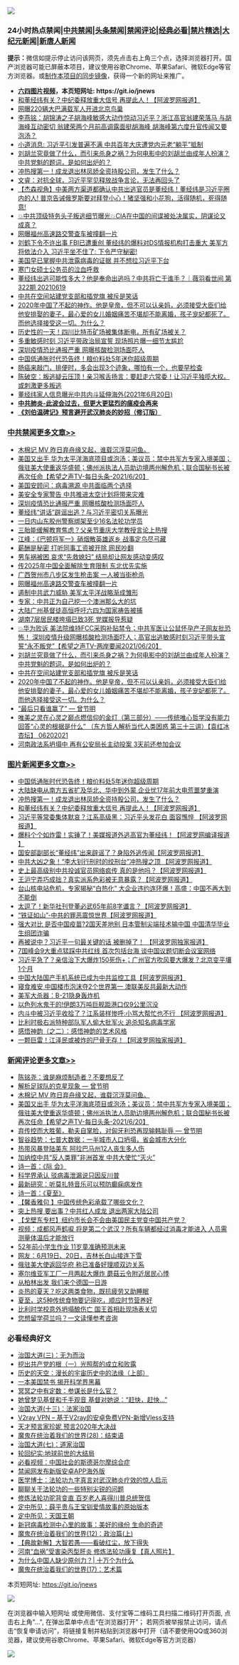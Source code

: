 ![](https://raw.githubusercontent.com/fqnews/bnews/master/64photo/fqnews-qr.jpg)

<div id="tt">
<h3>24小时热点禁闻|<a href="#%E4%B8%AD%E5%85%B1%E7%A6%81%E9%97%BB%E6%9B%B4%E5%A4%9A%E6%96%87%E7%AB%A0">中共禁闻</a>|<a href="#%E5%9B%BE%E7%89%87%E6%96%B0%E9%97%BB%E6%9B%B4%E5%A4%9A%E6%96%87%E7%AB%A0">头条禁闻</a>|<a href="#%E6%96%B0%E9%97%BB%E8%AF%84%E8%AE%BA%E6%9B%B4%E5%A4%9A%E6%96%87%E7%AB%A0">禁闻评论|<a href="#%E5%BF%85%E7%9C%8B%E7%BB%8F%E5%85%B8%E5%A5%BD%E6%96%87">经典必看|<a href="/video.md#%E7%A6%81%E7%89%87%E7%B2%BE%E9%80%89">禁片精选</a>|<a href="https://github.com/fqnews/djy/blob/master/gb/nf1351518.md#1">大纪元新闻</a>|<a href="https://github.com/fqnews/ntdtv/blob/master/gb/prog204.md#1">新唐人新闻</a></h3>
<div><b>提示：</b>微信如提示停止访问该网页，须先点击右上角三个点，选择浏览器打开。国产浏览器可能已屏蔽本项目，建议使用谷歌Chrome、苹果Safari、微软Edge等官方浏览器。或<a href="https://github.com/fqnews/bnews/blob/master/%E5%88%B6%E4%BD%9Cgit%E7%A6%81%E9%97%BB%E9%95%9C%E5%83%8F.md">制作本项目的同步镜像</a>，获得一个新的网址来推广。</div>
<ul>
<li><b><a href="http://d1.bdrive.tk/64.mp4" target="_blank">六四图片视频</a>，本页短网址: https://git.io/jnews</b></li>
<li><a href="/topimagenews/20210620/1570532.md">和董经纬有关？中纪委释放重大信号 再提此人！【阿波罗网报道】</a></li>
<li><a href="/cbnews/20210620/1570533.md">网曝220辆大巴满载军人开进北京鸟巢</a></li>
<li><a href="/comments/20210620/1570592.md">李燕铭：胡锦涛之子胡海峰敏感大动作惊动习近平？浙江高官翁建荣落马 与胡海峰互动密切 翁建荣两个月前高调露面挺胡海峰 胡海峰第六度升官传闻又要泡汤？</a></li>
<li><a href="/bannedvideo/20210620/1570476.md">小道消息: 习近平引发普遍不满   中共百年大庆遭党内元老“躺平”抵制</a></li>
<li><a href="/comments/20210620/1570672.md">刘胡兰究竟做了什么，而引来杀身之祸？为何电影中的刘胡兰由成年人扮演？中共党魁的题词，是如何出炉的？</a></li>
<li><a href="/topimagenews/20210620/1570595.md">冲热搜第一！成龙退出林凤娇全资持股公司，发生了什么？</a></li>
<li><a href="/bannedvideo/20210620/1570614.md">文睿：对抗全球，习近平罕见释放战争言论，无法再回头了</a></li>
<li><a href="/comments/20210620/1570496.md">【杰森视角】中美两方渠道都确认中共出逃官员是董经纬！董经纬是习近平圈内的人! 普京告诫俄罗斯要对拜登小心！猪坚强和小花狗，活得随机，死得随意!</a></li>
<li><a href="/bannedvideo/20210620/1570673.md">💥中共顶级特务头子叛逃细节曝光💥CIA在中国的间谍被处决属实，阴谋论又成真？</a></li>
<li><a href="/cbnews/20210621/1570863.md">网曝福州高速路交警查车被撞翻一片</a></li>
<li><a href="/bannedvideo/20210620/1570549.md">刘鹤下令不许出事  FBI已遭重创  董经纬的爆料对DS情报机构打击重大   美军方将依法介入 习近平坐不住了: 下令严守秘密!</a></li>
<li><a href="/cnnews/20210620/1570825.md">美国早已掌握中共泄露病毒的证据 并不想拉习近平下台</a></li>
<li><a href="/renquan/20210620/1570669.md">寒门女硕士公务员的泣血呼救</a></li>
<li><a href="/bannedvideo/20210620/1570573.md">董经纬出逃可能性多大？他是奉命出逃吗？中共将亡于谁手？｜薇羽看世间 第322期 20210619</a></li>
<li><a href="/cbnews/20210620/1570652.md">中共在空间站建党支部和插党旗 被斥是笑话</a></li>
<li><a href="/comments/20210620/1570621.md">2020年中国了不起的神作。他是皇帝，但不可以认亲妈，必须接受大臣们给他安排娶的妻子，最心爱的女儿婚姻痛苦不堪却不能离婚，孩子宠妃都死了。而他选择接受这一切。为什么？</a></li>
<li><a href="/finance/20210620/1570607.md">历史性的一天！四川比特币矿场被集体断电，所有矿场被关？</a></li>
<li><a href="/comments/20210620/1570510.md">多重敏感时刻 习近平带政治局宣誓 现场照片曝一细节太尴尬</a></li>
<li><a href="/cbnews/20210621/1570935.md">深圳疫情恐比通报严重 网曝核酸检测场面吓人</a></li>
<li><a href="/topimagenews/20210621/1570856.md">中国低通胀时代恐告终！粮价料处5年迷你超级周期</a></li>
<li><a href="/health/20210620/1570577.md">肠癌来敲门，排便时，多会出现3个迹象，哪怕有一个，也要早检查</a></li>
<li><a href="/bannedvideo/20210620/1570668.md">陈破空：叛逃疑云压顶！亲习喉舌扬言：要赶走六常委！让习近平独揽大权。或刺激更多叛逃</a></li>
<li><a href="/bannedvideo/20210621/1570864.md">董经纬家人信息曝光中共内斗延伸海外(2021年6月20日)</a></li>
<li><b><a href="/comments/20200211/1275071.md" target="_blank">中共肺炎-此波会过去，但更大更猛烈的瘟疫会再来</a></b></li>
<li><b><a href="/comments/20200207/1272816.md" target="_blank">《刘伯温碑记》预言避开武汉肺炎的妙招（修订版）</a></b></li>
</ul>
</div>

<div class="catlist">
<h3><a href="/cbnews/" target="_blank">中共禁闻</a><span><a href="/cbnews/" target="_blank" rel="nofollow">更多文章>></a></span></h3>
<ul>
<li><a href="/comments/20210621/1570988.md" target="_blank">木棉记 MV    昨日弃舟缘又起，谁载沉浮莫问鱼。</a></li>
<li><a href="/comments/20210621/1570983.md" target="_blank">美国又出手 华为太平洋海底项目或泡汤；美议员：禁中共军方专家入境美国；俄驻美大使重返华盛顿；佛州派执法人员助边境两州解危机；联合国秘书长被再次任命【希望之声TV-每日头条-2021/6/20】</a></li>
<li><a href="/cbnews/20210621/1570958.md" target="_blank">美国安顾问：病毒溯源 中共面临两个选择</a></li>
<li><a href="/cbnews/20210621/1570949.md" target="_blank">美安全专家警告 中共推进太空计划将带来灾难</a></li>
<li><a href="/cbnews/20210621/1570935.md" target="_blank">深圳疫情恐比通报严重 网曝核酸检测场面吓人</a></li>
<li><a href="/cbnews/20210621/1570913.md" target="_blank">董经纬“讲话”辟谣出逃？与习近平密切关系曝光</a></li>
<li><a href="/cbnews/20210621/1570912.md" target="_blank">一日内山东胶州警察绑架至少16名法轮功学员</a></li>
<li><a href="/cbnews/20210621/1570911.md" target="_blank">三胎能缓解教育焦虑？父亲节重庆大学教授言论上热搜</a></li>
<li><a href="/cbnews/20210621/1570903.md" target="_blank">江峰：《巴顿将军一》硝烟散英雄返乡 战事定鸟尽弓藏</a></li>
<li><a href="/cbnews/20210621/1570873.md" target="_blank">薪酬是秘密 打听同事工资被开除 网民吵翻</a></li>
<li><a href="/cbnews/20210621/1570872.md" target="_blank">男车祸被困 哀求“先救媳妇” 结局却让网友感动变感叹</a></li>
<li><a href="/cbnews/20210621/1570868.md" target="_blank">传2025年中国全面解除生育限制 东北优先实施</a></li>
<li><a href="/cbnews/20210621/1570867.md" target="_blank">广西贺州市八步区发生枪击案 一人被当街枪杀</a></li>
<li><a href="/cbnews/20210621/1570863.md" target="_blank">网曝福州高速路交警查车被撞翻一片</a></li>
<li><a href="/cbnews/20210620/1570834.md" target="_blank">遏制中共武力威胁 美军太平洋战略渐成雏形</a></li>
<li><a href="/cbnews/20210620/1570833.md" target="_blank">专家：中共正为自己挖一个澳洲那么大的坑</a></li>
<li><a href="/cbnews/20210620/1570832.md" target="_blank">大陆广州基督徒高恒呼吁六四为国家祷告被捕</a></li>
<li><a href="/cbnews/20210620/1570821.md" target="_blank">湖南7层居民楼垮塌已致3死 党媒报导惹疑</a></li>
<li><a href="/comments/20210620/1570681.md" target="_blank">💥华为败诉 美法院维持FCC采购补贴禁令；中共军医让公鼠怀孕产子网友批恐怖！ 深圳疫情升级网曝核酸检测场面吓人；高官出逃敏感时刻习近平带头宣誓“永不叛党”【希望之声TV-两岸要闻2021/06/20】</a></li>
<li><a href="/comments/20210620/1570672.md" target="_blank">刘胡兰究竟做了什么，而引来杀身之祸？为何电影中的刘胡兰由成年人扮演？中共党魁的题词，是如何出炉的？</a></li>
<li><a href="/cbnews/20210620/1570652.md" target="_blank">中共在空间站建党支部和插党旗 被斥是笑话</a></li>
<li><a href="/comments/20210620/1570621.md" target="_blank">2020年中国了不起的神作。他是皇帝，但不可以认亲妈，必须接受大臣们给他安排娶的妻子，最心爱的女儿婚姻痛苦不堪却不能离婚，孩子宠妃都死了。而他选择接受这一切。为什么？</a></li>
<li><a href="/comments/20210620/1570609.md" target="_blank">“最后只看谁赢了” — 曾节明</a></li>
<li><a href="/comments/20210620/1570628.md" target="_blank">唯美之灵在心灵之巅点燃信仰的金灯（第三部分）——传统唯心哲学没有能力回答“心灵的根据是什么” （东方哲人解析当代人类困惑  第三十三讲）【袁红冰杏坛】 06202021</a></li>
<li><a href="/cbnews/20210620/1570606.md" target="_blank">河南政法系坍塌中 再有公安局长主动投案 3天前还参加会议</a></li>

</ul>
</div>
<div class="catlist">
<h3><a href="/topimagenews/" target="_blank">图片新闻</a><span><a href="/topimagenews/" target="_blank" rel="nofollow">更多文章>></a></span></h3>
<ul>
<li><a href="/topimagenews/20210621/1570856.md" target="_blank">中国低通胀时代恐告终！粮价料处5年迷你超级周期</a></li>
<li><a href="/topimagenews/20210620/1570841.md" target="_blank">大陆缺电从南方五省扩及华北、华中到外蒙 企业忧17年前大电荒噩梦重演</a></li>
<li><a href="/topimagenews/20210620/1570595.md" target="_blank">冲热搜第一！成龙退出林凤娇全资持股公司，发生了什么？</a></li>
<li><a href="/topimagenews/20210620/1570532.md" target="_blank">和董经纬有关？中纪委释放重大信号 再提此人！【阿波罗网报道】</a></li>
<li><a href="/topimagenews/20210619/1570003.md" target="_blank">习近平等常委集体默哀？江系高级黑：习近平头发花白 面容憔悴 【阿波罗网报道】</a></li>
<li><a href="/topimagenews/20210619/1569734.md" target="_blank">爆料个个如炸雷！实锤了！美媒报道外逃高官为董经纬！【阿波罗网编译报道 】</a></li>
<li><a href="/topimagenews/20210618/1569604.md" target="_blank">国安部副部长“董经纬”出来辟谣了？身陷外逃传闻【阿波罗网报道】</a></li>
<li><a href="/topimagenews/20210618/1569201.md" target="_blank">中共大凶之象！“李大钊行刑时的绞刑台”冲热搜之顶 【阿波罗网报道】</a></li>
<li><a href="/topimagenews/20210617/1568586.md" target="_blank">史上最高级别中共投诚官员网络疯传 真的是他吗？【阿波罗网报道】</a></li>
<li><a href="/topimagenews/20210617/1568585.md" target="_blank">王沪宁弄巧成拙？真实派系色彩被无意暴露？【阿波罗网报道】</a></li>
<li><a href="/topimagenews/20210616/1567991.md" target="_blank">台山核电站危机，专家揭秘“白热化” 大企业违约连环爆！高盛：中国不再大到不能倒</a></li>
<li><a href="/topimagenews/20210616/1567809.md" target="_blank">太逗了！新华社刊登董必武65年前8字谶言？【阿波罗网报道】</a></li>
<li><a href="/topimagenews/20210616/1567674.md" target="_blank">“铁证如山”-中共的罪恶震惊世界【阿波罗网报道】</a></li>
<li><a href="/topimagenews/20210615/1567286.md" target="_blank">强大对比 是否中国疫苗?2国天差地别 日本管制尖端技术输中国 中国清华毕业生组团诈骗</a></li>
<li><a href="/topimagenews/20210615/1567099.md" target="_blank">再被说中？习近平一句最关键的话 被删掉了！ 【阿波罗网独家报道】</a></li>
<li><a href="/topimagenews/20210614/1566582.md" target="_blank">7国峰会9大重点猛踩中共红线 首次包括台海 谈中国议题切断会议室网络</a></li>
<li><a href="/topimagenews/20210614/1566288.md" target="_blank">习近平急了？亲信治下大爆炸150死伤+；广州官方吹风要大爆发？北京变平壤1个月</a></li>
<li><a href="/topimagenews/20210614/1566204.md" target="_blank">中国大陆国产手机系统已成为中共监控工具【阿波罗网报道】</a></li>
<li><a href="/topimagenews/20210614/1566191.md" target="_blank">寝食难安 中国楼市泡沫夺2个世界第一 澳联美反共最新大动作</a></li>
<li><a href="/topimagenews/20210613/1565974.md" target="_blank">美军大杀器：B-21隐身轰炸机</a></li>
<li><a href="/topimagenews/20210613/1565965.md" target="_blank">以色列水鬼干的!伊朗3万吨巨舰距港口仅9公里沉没</a></li>
<li><a href="/topimagenews/20210613/1565945.md" target="_blank">内斗中被习近平收拾了？江系装样惨呼:小骂大帮忙也不行 【阿波罗网报道】</a></li>
<li><a href="/topimagenews/20210613/1565758.md" target="_blank">比利时极右派特种部队军人偷大批军火 追杀知名病毒学家</a></li>
<li><a href="/comments/20210612/1565472.md" target="_blank">感悟神韵（之二）：感悟神韵的艺术风格</a></li>
<li><a href="/topimagenews/20210612/1565301.md" target="_blank">一颗巨雷！江泽民或被炸的尸骨无存！【阿波罗网独家报道】</a></li>

</ul>
</div>
<div class="catlist">
<h3><a href="/comments/" target="_blank">新闻评论</a><span><a href="/comments/" target="_blank" rel="nofollow">更多文章>></a></span></h3>
<ul>
<li><a href="/comments/20210621/1571008.md" target="_blank">陈铭尧：谁是麻烦制造者？不要想反了</a></li>
<li><a href="/comments/20210621/1570981.md" target="_blank">解析足球队的克星现象 — 曾节明</a></li>
<li><a href="/comments/20210621/1570988.md" target="_blank">木棉记 MV    昨日弃舟缘又起，谁载沉浮莫问鱼。</a></li>
<li><a href="/comments/20210621/1570983.md" target="_blank">美国又出手 华为太平洋海底项目或泡汤；美议员：禁中共军方专家入境美国；俄驻美大使重返华盛顿；佛州派执法人员助边境两州解危机；联合国秘书长被再次任命【希望之声TV-每日头条-2021/6/20】</a></li>
<li><a href="/comments/20210621/1570964.md" target="_blank">弃传控而大胜葡，勒夫自掌脸，对匈牙利恐再现输韩耻辱 — 曾节明</a></li>
<li><a href="/comments/20210621/1570970.md" target="_blank">智谷趋势：七普大数据：一半城市人口坍塌，省会城市大分化</a></li>
<li><a href="/comments/20210621/1570967.md" target="_blank">热带风暴登陆美东 阿拉巴马州12人丧生多人伤</a></li>
<li><a href="/comments/20210621/1570966.md" target="_blank">加纳控中共“反人类罪”非洲首发 中共大使忙“灭火”</a></li>
<li><a href="/comments/20210621/1570965.md" target="_blank">诗一首：《际 会》</a></li>
<li><a href="/comments/20210621/1570957.md" target="_blank">科学界承认 驳病毒泄漏说只因反川普</a></li>
<li><a href="/comments/20210621/1570956.md" target="_blank">最新研究：听莫扎特音乐可以预防癫痫病发作</a></li>
<li><a href="/comments/20210621/1570955.md" target="_blank">诗一首：《夏至》</a></li>
<li><a href="/comments/20210621/1570954.md" target="_blank">【馨香雅句 】中国传统色彩承载了哪些文化？</a></li>
<li><a href="/comments/20210621/1570934.md" target="_blank">突上热搜 要出事？中共红人成龙 退出两家大陆公司</a></li>
<li><a href="/comments/20210621/1570933.md" target="_blank">【戈壁东专栏】纽约市长会不会由美国民主党变中国共产党？</a></li>
<li><a href="/comments/20210621/1570919.md" target="_blank">视频：成都风声鹤唳 将是第二个武汉？所有车辆都经过消毒才能进入 人员需测量体温后才能放行</a></li>
<li><a href="/comments/20210621/1570918.md" target="_blank">52年前小学生作业 11岁童准确预测未来</a></li>
<li><a href="/comments/20210621/1570910.md" target="_blank">网友：6月19日、20日，吉林长白山接连下雪</a></li>
<li><a href="/comments/20210621/1570899.md" target="_blank">俄驻美大使返回华府 称已准备好理顺双边关系</a></li>
<li><a href="/comments/20210621/1570898.md" target="_blank">塞尔维亚军工厂一月两起大爆炸 蘑菇云令附近居民心悸</a></li>
<li><a href="/comments/20210621/1570897.md" target="_blank">从柏林出发 我们来个德国一日游</a></li>
<li><a href="/comments/20210621/1570893.md" target="_blank">炎热的夏天？吃这两类食物，既抗疲劳又助睡眠</a></li>
<li><a href="/comments/20210621/1570892.md" target="_blank">夏至，这5种传统食物要记得吃，顺应时节营养好</a></li>
<li><a href="/comments/20210621/1570885.md" target="_blank">比利时学校意外坍塌酿伤亡 国王首相赴现场表关切</a></li>
<li><a href="/comments/20210621/1570884.md" target="_blank">您想留学荷兰吗？一文读懂参考咨询</a></li>

</ul>
</div>

<div class="catlist">
<h3>必看经典好文</h3>
<ul>
<li><a href="/cbnews/20180309/912114.md" target="_blank">治国大道(三)：无为而治</a></li>
<li><a href="/comments/20200629/1352460.md" target="_blank">挖出共产党的根（一）光照帮的成立和败露</a></li>
<li><a href="/tculture/20121025/73065.md" target="_blank">历史的天空：漫长的宇宙历史中的法缘（上部）</a></li>
<li><a href="/lifebaike/20210222/1491794.md" target="_blank">一本美国禁书 揭开科学界黑幕</a></li>
<li><a href="/tculture/20200812/1378929.md" target="_blank">冥冥之中有定数：参谋长是什么官？</a></li>
<li><a href="/cnnews/20210420/1529760.md" target="_blank">她曾梦见基督和千手观音 基督对她说：“赶快，赶快…”</a></li>
<li><a href="/cbnews/20180319/916654.md" target="_blank">治国大道(十三)：法家治国</a></li>
<li><a href="/comments/20210402/1257608.md" target="_blank">V2ray VPN &#8211; 基于V2ray的安卓免费VPN-新增Vless支持</a></li>
<li><a href="/topimagenews/20200513/1327828.md" target="_blank">天才预言家珍妮 预言2020年大决战</a></li>
<li><a href="/comments/20181228/1054609.md" target="_blank">魔鬼在统治着我们的世界(28)：结束语</a></li>
<li><a href="/cbnews/20190424/913985.md" target="_blank">治国大道(七)：道家治国</a></li>
<li><a href="/comments/20200920/582873.md" target="_blank">轮回纪实:地球前世的大结局</a></li>
<li><a href="/comments/20200806/1375443.md" target="_blank">必看视频：中国社会的斯德哥尔摩综合症</a></li>
<li><a href="/comments/20200627/783266.md" target="_blank">禁闻网发布新版安卓APP海外版</a></li>
<li><a href="/comments/20200820/1382989.md" target="_blank">医学博士：法轮功九字真言对武汉肺炎疗效的惊人启示</a></li>
<li><a href="/comments/20190417/1114875.md" target="_blank">聊聊关于法轮功的一些特别尖锐的问题</a></li>
<li><a href="/comments/20210312/1502969.md" target="_blank">修炼法轮功驼背变直 百岁老人喜得川普总统贺信</a></li>
<li><a href="/comments/20200616/1345658.md" target="_blank">定中所见：薛平贵与王宝钏爱情故事的原始版本</a></li>
<li><a href="/tculture/xiulian/20151111/470021.md" target="_blank">定中所见：天国王朝</a></li>
<li><a href="/cbnews/20210421/1530674.md" target="_blank">新冠病毒检测中心里的故事：美好的缘份 生命的奇迹</a></li>
<li><a href="/topimagenews/20180601/951286.md" target="_blank">魔鬼在统治着我们的世界(12)：政治篇(上)</a></li>
<li><a href="/comments/20201217/1449706.md" target="_blank">【典故新解】大智若愚——看破红尘，放下得失</a></li>
<li><a href="/comments/20210329/1514622.md" target="_blank">河南“血祸”受害染丙型肝炎 修炼法轮功康复【真人照片】</a></li>
<li><a href="/ssgc/20200715/1360940.md" target="_blank">为什么中国人缺少原创力？| 十万个为什么</a></li>
<li><a href="/topimagenews/20180620/960677.md" target="_blank">魔鬼在统治着我们的世界(17)：艺术篇</a></li>

</ul>
</div>

本页短网址: https://git.io/jnews

![](https://raw.githubusercontent.com/fqnews/bnews/master/64photo/fqnews-qr.jpg)

在浏览器中输入短网址 或使用微信、支付宝等二维码工具扫描二维码打开页面, 点击右上角"...", 在弹出菜单中点击“在浏览器打开”； 若网页被举报禁止访问，请点击“恢复申请访问”，将链接复制并粘贴到浏览器中打开（请不要使用QQ或360浏览器，建议使用谷歌Chrome、苹果Safari、微软Edge等官方浏览器）

![](https://raw.githubusercontent.com/fqnews/bnews/master/64photo/wx.jpg)